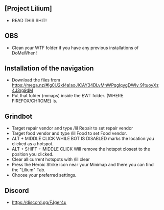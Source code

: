 ## [Project Lilium]
- READ THIS SHIT!

## OBS
- Clean your WTF folder if you have any previous installations of DoMeWhen!

## Installation of the navigation
- Download the files from https://mega.nz/#!g0U2xI4a!aoJICAY34DLvMnWPqgIqygDWIy_91tuoyXz4J3rg9dM
- Put that folder (mmaps) inside the EWT folder. (WHERE FIREFOX/CHROME) is.

## Grindbot
- Target repair vendor and type /lil Repair to set repair vendor
- Target food vendor and type /lil Food to set Food vendor.
- ALT + MIDDLE CLICK WHILE BOT IS DISABLED marks the location you clicked as a hotspot.
- ALT + SHIFT + MIDDLE CLICK Will remove the hotspot closest to the position you clicked.
- Clear all current hotspots with /lil clear
- Press the Heroic Strike icon near your Minimap and there you can find the "Lilium" Tab.
- Choose your preferred settings.

## Discord
- https://discord.gg/FJger4u